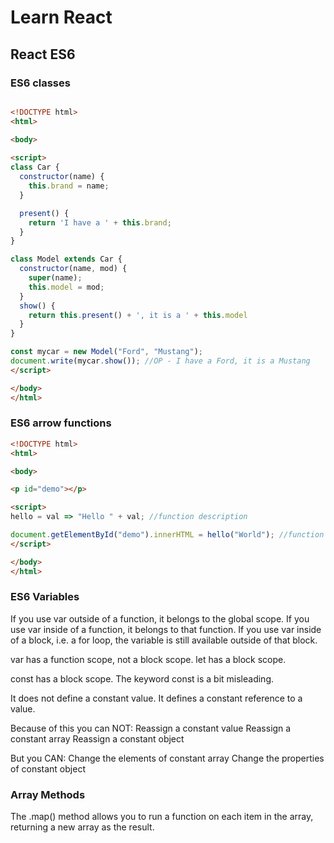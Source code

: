 # Learn React

## React ES6

### ES6 classes

```html

<!DOCTYPE html>
<html>

<body>
  
<script>
class Car {
  constructor(name) {
    this.brand = name;
  }

  present() {
    return 'I have a ' + this.brand;
  }
}

class Model extends Car {
  constructor(name, mod) {
    super(name);
    this.model = mod;
  }  
  show() {
    return this.present() + ', it is a ' + this.model
  }
}

const mycar = new Model("Ford", "Mustang");
document.write(mycar.show()); //OP - I have a Ford, it is a Mustang
</script>

</body>
</html>

```

### ES6 arrow functions

```html
<!DOCTYPE html>
<html>

<body>

<p id="demo"></p>

<script>
hello = val => "Hello " + val; //function description

document.getElementById("demo").innerHTML = hello("World"); //function call, OP - Hello World 
</script>

</body>
</html>
```

### ES6 Variables

If you use var outside of a function, it belongs to the global scope.
If you use var inside of a function, it belongs to that function.
If you use var inside of a block, i.e. a for loop, the variable is still available outside of that block.

var has a function scope, not a block scope.
let has a block scope.

const has a block scope.
The keyword const is a bit misleading.

It does not define a constant value. It defines a constant reference to a value.

Because of this you can NOT:
Reassign a constant value
Reassign a constant array
Reassign a constant object

But you CAN:
Change the elements of constant array
Change the properties of constant object

### Array Methods

The .map() method allows you to run a function on each item in the array, returning a new array as the result.
